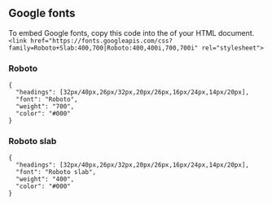## Google fonts
To embed Google fonts, copy this code into the <head> of your HTML document.
`<link href="https://fonts.googleapis.com/css?family=Roboto+Slab:400,700|Roboto:400,400i,700,700i" rel="stylesheet">`

### Roboto

```type
{
  "headings": [32px/40px,26px/32px,20px/26px,16px/24px,14px/20px],
  "font": "Roboto",
  "weight": "700",
  "color": "#000"
}
```

### Roboto slab
```type
{
  "headings": [32px/40px,26px/32px,20px/26px,16px/24px,14px/20px],
  "font": "Roboto slab",
  "weight": "400",
  "color": "#000"
}
```